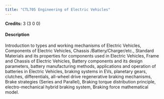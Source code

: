 ```yaml
---
title: "CTL705 Engineering of Electric Vehicles"
---
```

**Credits:** 3 (3 0 0)

#### Description
Introduction to types and working mechanisms of Electric Vehicles, Components of Electric Vehicles, Chassis /Battery/Charger/etc., Standard Materials and its properties for components used in Electric Vehicles, Frame and Chassis of Electric Vehicles, Battery components and its design parameters, battery manufacturing methods, applications and operation of batteries in Electric Vehicles, braking systems in EVs, planetary gears, clutches, differentials, all-wheel drive regenerative braking mechanisms, Brake strategies (Series and Parallel), Braking torque distribution principle, electro-mechanical hybrid braking system, Braking force mathematical model.